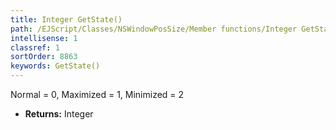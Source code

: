 ```yaml
---
title: Integer GetState()
path: /EJScript/Classes/NSWindowPosSize/Member functions/Integer GetState()
intellisense: 1
classref: 1
sortOrder: 8863
keywords: GetState()
---
```



Normal = 0, Maximized = 1, Minimized = 2



* **Returns:** Integer


